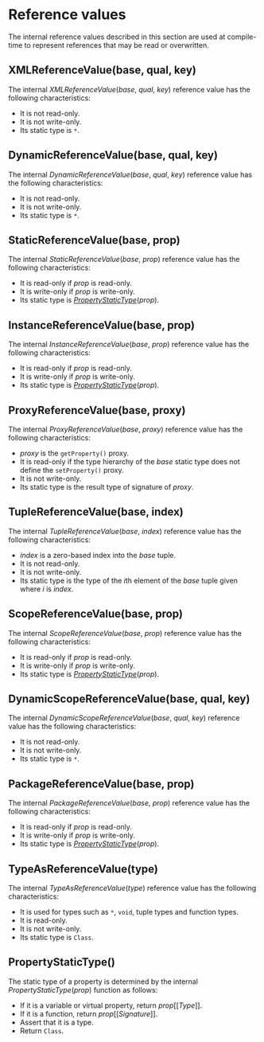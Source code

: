 # Reference values

The internal reference values described in this section are used at compile-time to represent references that may be read or overwritten.

## XMLReferenceValue(base, qual, key)

The internal *XMLReferenceValue*(*base*, *qual*, *key*) reference value has the following characteristics:

* It is not read-only.
* It is not write-only.
* Its static type is `*`.

## DynamicReferenceValue(base, qual, key)

The internal *DynamicReferenceValue*(*base*, *qual*, *key*) reference value has the following characteristics:

* It is not read-only.
* It is not write-only.
* Its static type is `*`.

## StaticReferenceValue(base, prop)

The internal *StaticReferenceValue*(*base*, *prop*) reference value has the following characteristics:

* It is read-only if *prop* is read-only.
* It is write-only if *prop* is write-only.
* Its static type is [*PropertyStaticType*](#propertystatictype)(*prop*).

## InstanceReferenceValue(base, prop)

The internal *InstanceReferenceValue*(*base*, *prop*) reference value has the following characteristics:

* It is read-only if *prop* is read-only.
* It is write-only if *prop* is write-only.
* Its static type is [*PropertyStaticType*](#propertystatictype)(*prop*).

## ProxyReferenceValue(base, proxy)

The internal *ProxyReferenceValue*(*base*, *proxy*) reference value has the following characteristics:

* *proxy* is the `getProperty()` proxy.
* It is read-only if the type hierarchy of the *base* static type does not define the `setProperty()` proxy.
* It is not write-only.
* Its static type is the result type of signature of *proxy*.

## TupleReferenceValue(base, index)

The internal *TupleReferenceValue*(*base*, *index*) reference value has the following characteristics:

* *index* is a zero-based index into the *base* tuple.
* It is not read-only.
* It is not write-only.
* Its static type is the type of the *i*th element of the *base* tuple given where *i* is *index*.

## ScopeReferenceValue(base, prop)

The internal *ScopeReferenceValue*(*base*, *prop*) reference value has the following characteristics:

* It is read-only if *prop* is read-only.
* It is write-only if *prop* is write-only.
* Its static type is [*PropertyStaticType*](#propertystatictype)(*prop*).

## DynamicScopeReferenceValue(base, qual, key)

The internal *DynamicScopeReferenceValue*(*base*, *qual*, *key*) reference value has the following characteristics:

* It is not read-only.
* It is not write-only.
* Its static type is `*`.

## PackageReferenceValue(base, prop)

The internal *PackageReferenceValue*(*base*, *prop*) reference value has the following characteristics:

* It is read-only if *prop* is read-only.
* It is write-only if *prop* is write-only.
* Its static type is [*PropertyStaticType*](#propertystatictype)(*prop*).

## TypeAsReferenceValue(type)

The internal *TypeAsReferenceValue*(*type*) reference value has the following characteristics:

* It is used for types such as `*`, `void`, tuple types and function types.
* It is read-only.
* It is not write-only.
* Its static type is `Class`.

## PropertyStaticType()

The static type of a property is determined by the internal *PropertyStaticType*(*prop*) function as follows:

* If it is a variable or virtual property, return *prop*\[\[*Type*\]\].
* If it is a function, return *prop*\[\[*Signature*\]\].
* Assert that it is a type.
* Return `Class`.
